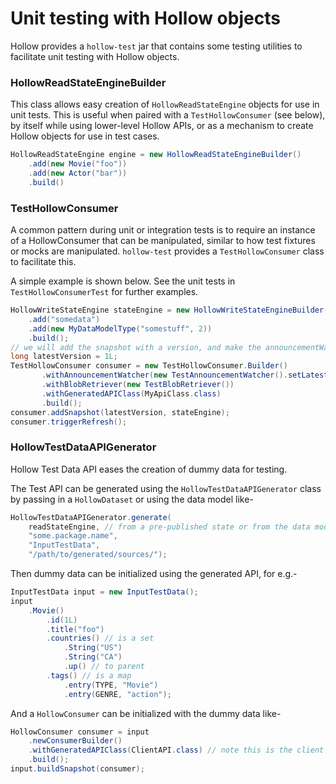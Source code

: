 # Unit testing with Hollow objects

Hollow provides a `hollow-test` jar that contains some testing utilities to facilitate unit testing with Hollow objects.

### HollowReadStateEngineBuilder

This class allows easy creation of `HollowReadStateEngine` objects for use in unit tests. This is useful when paired with a `TestHollowConsumer` (see below), by itself while using lower-level Hollow APIs, or as a mechanism to create Hollow objects for use in test cases.

```java
HollowReadStateEngine engine = new HollowReadStateEngineBuilder()
    .add(new Movie("foo"))
    .add(new Actor("bar"))
    .build()
```

### TestHollowConsumer

A common pattern during unit or integration tests is to require an instance of a HollowConsumer that can be manipulated, similar to how test fixtures or mocks are manipulated. `hollow-test` provides a `TestHollowConsumer` class to facilitate this.

A simple example is shown below. See the unit tests in `TestHollowConsumerTest` for further examples.

```java
HollowWriteStateEngine stateEngine = new HollowWriteStateEngineBuilder()
    .add("somedata")
    .add(new MyDataModelType("somestuff", 2))
    .build();
// we will add the snapshot with a version, and make the announcementWatcher see this version
long latestVersion = 1L;
TestHollowConsumer consumer = new TestHollowConsumer.Builder()
       .withAnnouncementWatcher(new TestAnnouncementWatcher().setLatestVersion(latestVersion))
       .withBlobRetriever(new TestBlobRetriever())
       .withGeneratedAPIClass(MyApiClass.class)
       .build();
consumer.addSnapshot(latestVersion, stateEngine);
consumer.triggerRefresh();
```

### HollowTestDataAPIGenerator

Hollow Test Data API eases the creation of dummy data for testing. 

The Test API can be generated using the `HollowTestDataAPIGenerator` class by passing in a `HollowDataset` or using the data model like- 

```java
HollowTestDataAPIGenerator.generate(
    readStateEngine, // from a pre-published state or from the data model using SimpleHollowDataset.fromClassDefinitions(Movie.class) 
    "some.package.name", 
    "InputTestData",
    "/path/to/generated/sources/");
```

Then dummy data can be initialized using the generated API, for e.g.-
```java
InputTestData input = new InputTestData();
input
    .Movie() 
        .id(1L)
        .title("foo")
        .countries() // is a set 
            .String("US")
            .String("CA")
            .up() // to parent
        .tags() // is a map
            .entry(TYPE, "Movie")
            .entry(GENRE, "action");
```

And a `HollowConsumer` can be initialized with the dummy data like- 
```java
HollowConsumer consumer = input
    .newConsumerBuilder()
    .withGeneratedAPIClass(ClientAPI.class) // note this is the client API used by consumers (and not the Test API generated above)
    .build();
input.buildSnapshot(consumer);
```
